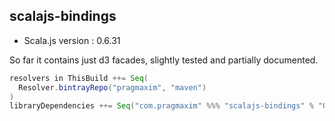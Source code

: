 ## scalajs-bindings

* Scala.js version : 0.6.31

So far it contains just d3 facades, slightly tested and partially documented.

```scala
resolvers in ThisBuild ++= Seq(
  Resolver.bintrayRepo("pragmaxim", "maven")
)
libraryDependencies ++= Seq("com.pragmaxim" %%% "scalajs-bindings" % "0.0.4")
```